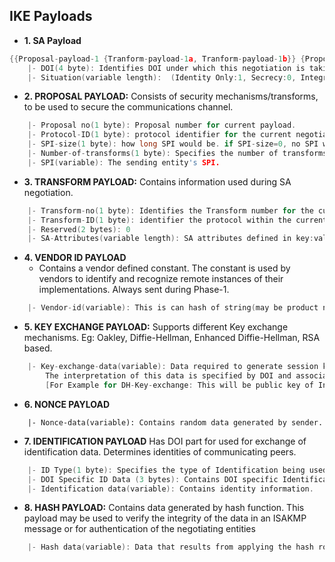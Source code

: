 ## IKE Payloads
- **1. SA Payload**
```c
{{Proposal-payload-1 {Tranform-payload-1a, Tranform-payload-1b}} {Proposal-payload-2 {Tranform-payload-2a, Tranform-payload-2b}}}
    |- DOI(4 byte): Identifies DOI under which this negotiation is taking place. DOI=0 during Phase-1 specifies a Generic ISAKMP SA which can be used for any protocol during the Phase 2 exchange. DOI=1 is for IPSec. 
    |- Situation(variable length):  (Identity Only:1, Secrecy:0, Integrity:0
```    

- **2. PROPOSAL PAYLOAD:** Consists of security mechanisms/transforms, to be used to secure the communications channel. 
```c
    |- Proposal no(1 byte): Proposal number for current payload.
    |- Protocol-ID(1 byte): protocol identifier for the current negotiation.  Examples might include IPSEC ESP, IPSEC AH, OSPF, TLS, etc.
    |- SPI-size(1 byte): how long SPI would be. if SPI-size=0, no SPI would be present.
    |- Number-of-transforms(1 byte): Specifies the number of transforms for the Proposal.  Each of these is contained in a Transform payload.
    |- SPI(variable): The sending entity's SPI.
```

- **3. TRANSFORM PAYLOAD:** Contains information used during SA negotiation.
```c
    |- Transform-no(1 byte): Identifies the Transform number for the current payload. If there is more than one transform proposed for a specific protocol within the Proposal payload, then each Transform payload has a unique Transform number.
    |- Transform-ID(1 byte): identifier the protocol within the current proposal.
    |- Reserved(2 bytes): 0
    |- SA-Attributes(variable length): SA attributes defined in key:value pair format.
```

- **4. VENDOR ID PAYLOAD** 
  - Contains a vendor defined constant. The constant is used by vendors to identify and recognize remote instances of their implementations. Always sent during Phase-1. 
```c
    |- Vendor-id(variable): This is can hash of string(may be product name+version_no)
```

- **5. KEY EXCHANGE PAYLOAD:** Supports different Key exchange mechanisms. Eg: Oakley, Diffie-Hellman, Enhanced Diffie-Hellman, RSA based.
```c
    |- Key-exchange-data(variable): Data required to generate session key.  
        The interpretation of this data is specified by DOI and associated Key Exchange algorithm.     
        [For Example for DH-Key-exchange: This will be public key of Initiator]
```

- **6. NONCE PAYLOAD**
```
    |- Nonce-data(variable): Contains random data generated by sender.
```

- **7. IDENTIFICATION PAYLOAD** Has DOI part for used for exchange of identification data. Determines identities of communicating peers.
```c
    |- ID Type(1 byte): Specifies the type of Identification being used.
    |- DOI Specific ID Data (3 bytes): Contains DOI specific Identification data. If unused, then this field MUST be set to 0.
    |- Identification data(variable): Contains identity information.
```

- **8. HASH PAYLOAD:** Contains data generated by hash function. This payload may be used to verify the integrity of the data in an ISAKMP message or for authentication of the negotiating entities
```c
    |- Hash data(variable): Data that results from applying the hash routine to the ISAKMP message
```
